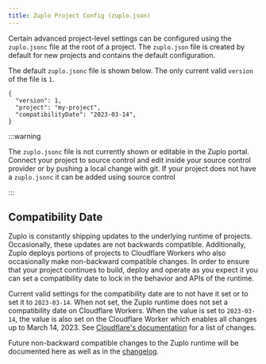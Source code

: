 ```yaml
---
title: Zuplo Project Config (zuplo.json)
---
```


Certain advanced project-level settings can be configured using the
`zuplo.jsonc` file at the root of a project. The `zuplo.json` file is created by
default for new projects and contains the default configuration.

The default `zuplo.jsonc` file is shown below. The only current valid `version`
of the file is `1`.

```jsonc
{
  "version": 1,
  "project": "my-project",
  "compatibilityDate": "2023-03-14",
}
```

:::warning

The `zuplo.jsonc` file is not currently shown or editable in the Zuplo portal.
Connect your project to source control and edit inside your source control
provider or by pushing a local change with git. If your project does not have a
`zuplo.jsonc` it can be added using source control

:::

## Compatibility Date

Zuplo is constantly shipping updates to the underlying runtime of projects.
Occasionally, these updates are not backwards compatible. Additionally, Zuplo
deploys portions of projects to Cloudflare Workers who also occasionally make
non-backward compatible changes. In order to ensure that your project continues
to build, deploy and operate as you expect it you can set a compatibility date
to lock in the behavior and APIs of the runtime.

Current valid settings for the compatibility date are to not have it set or to
set it to `2023-03-14`. When not set, the Zuplo runtime does not set a
compatibility date on Cloudflare Workers. When the value is set to `2023-03-14`,
the value is also set on the Cloudflare Worker which enables all changes up to
March 14, 2023. See
[Cloudflare's documentation](https://developers.cloudflare.com/workers/platform/compatibility-dates/)
for a list of changes.

Future non-backward compatible changes to the Zuplo runtime will be documented
here as well as in the [changelog](https://zuplo.com/changelog).
